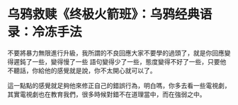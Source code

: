 # 乌鸦救赎《终极火箭班》：乌鸦经典语录：冷冻手法

不要將暴力無限進行升級，我所謂的不良回應大家不要學的過頭了，就是你回應變得遲鈍了一些，變得慢了一些 語句變得少了一些，態度變得不好了一些，只要他不聽話，你給他的感覺就是說，你不太開心就可以了。

這一點點的感覺就足夠他來修正自己的錯誤行為，明白嗎，你多去看一些電視劇，其實電視劇也在教育我們，很多時候對錯不在道理當中，而在強弱之中。

